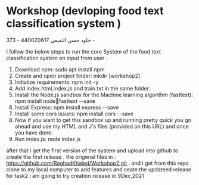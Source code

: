 # Workshop (devloping food text classification system )
خلود حسن النفيعي 
440020617 - 
373 -

I follow the below steps to run the core System of the food text classification system on input from user .

1. Download npm: sudo apt install npm
2. Create and open project folder: mkdir [workshop2]
3. Initialize requirements: npm init -y 
4. Add index.html,index.js and train.txt in the same folder. 
5. Install the Node.js sandbox for the Machine learning algorithm (fasttext): npm install nodefasttext --save
6. Install Express: npm install express --save
7. Install some cors issues: npm install cors --save
8. Now if you want to get this sandbox up and running pretty quick you go ahead and use my 
   HTML and J's files (provided on this URL) and once you have done. 
9. Run index.js: node index.js

after that i get the  first version of the system and upload into github to create the first release .
the origenal files in : https://github.com/RaghadKhaled/Workshop2.git .
and i get from this repo clone to my local computer to add features and ceate the updateed release for task2 
 i am going to try creation release in 9Dec,2021


